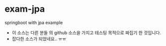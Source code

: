 # exam-jpa

springboot with jpa example

- 이 소스는 다른 분들 의 github 소스을 가지고 테스팅 목적으로 짜집기 한 것입니다.
- 잡다한 소스가 되었네요.. ㅠㅠ 

   


